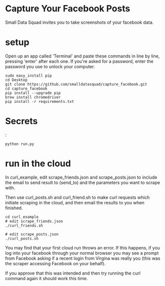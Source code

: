 # Capture Your Facebook Posts

Small Data Squad invites you to take screenshots of your facebook data.

# setup

Open up an app called 'Terminal' and paste these commands in line by line, pressing 'enter' after each one. If you're asked for a password, enter the password you use to unlock your computer.
```
sudo easy_install pip
cd Desktop
git clone https://github.com/smalldatasquad/capture_facebook.git
cd capture_facebook
pip install --upgrade pip
brew install chromedriver
pip install -r requirements.txt
```


# Secrets

 :
```
python run.py
```

# run in the cloud

In curl_example, edit scrape_friends.json and scrape_posts.json to include the email to send result to (send_to)
and the parameters you want to scrape with.

Then use curl_posts.sh and curl_friend.sh to make curl requests which initiate scraping in the cloud,
and then email the results to you when finished.
```
cd curl_example
# edit scrape_friends.json
./curl_friends.sh

# edit scrape_posts.json
./curl_posts.sh
```

You may find that your first cloud run throws an error. If this happens, if you log into your facebook
through your normal browser you may see a prompt from Facebook asking if a recent login from Virgina
was really you (this was the scraper accessing Facebook on your behalf).

If you approve that this was intended and then try running the curl command again it should work this time.
